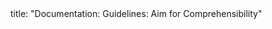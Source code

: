 <frontmatter>
title: "Documentation: Guidelines: Aim for Comprehensibility"
</frontmatter>

<include src="container-inPage-asFlat.md" boilerplate />